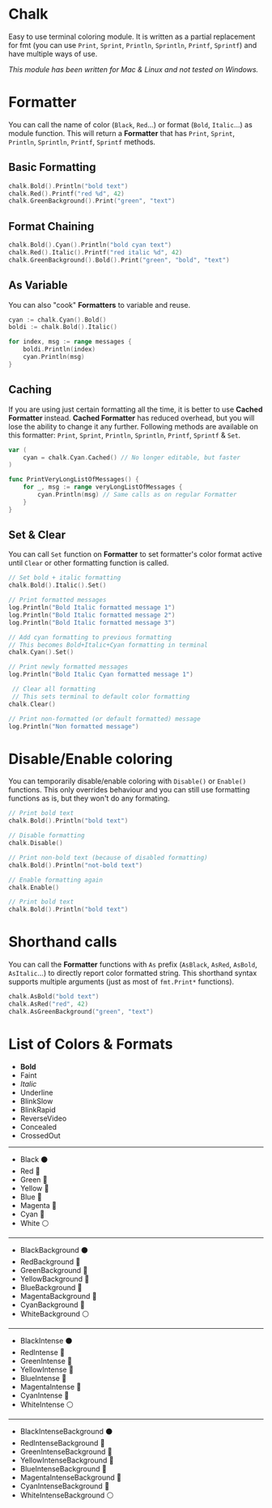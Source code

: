 Chalk
=====
Easy to use terminal coloring module.
It is written as a partial replacement for fmt (you can use `Print`, `Sprint`, `Println`, `Sprintln`, `Printf`, `Sprintf`) and have multiple ways of use.

_This module has been written for Mac & Linux and not tested on Windows._

# Formatter
You can call the name of color (`Black`, `Red`...) or format (`Bold`, `Italic`...) as module function.
This will return a **Formatter** that has `Print`, `Sprint`, `Println`, `Sprintln`, `Printf`, `Sprintf` methods.

## Basic Formatting
```go
chalk.Bold().Println("bold text")
chalk.Red().Printf("red %d", 42)
chalk.GreenBackground().Print("green", "text")
```

## Format Chaining
```go
chalk.Bold().Cyan().Println("bold cyan text")
chalk.Red().Italic().Printf("red italic %d", 42)
chalk.GreenBackground().Bold().Print("green", "bold", "text")
```

## As Variable
You can also "cook" **Formatters** to variable and reuse.
```go
cyan := chalk.Cyan().Bold()
boldi := chalk.Bold().Italic()

for index, msg := range messages {
    boldi.Println(index)
    cyan.Println(msg)
}
```

## Caching
If you are using just certain formatting all the time, it is better to use **Cached Formatter** instead. 
**Cached Formatter** has reduced overhead, but you will lose the ability to change it any further.
Following methods are available on this formatter: `Print`, `Sprint`, `Println`, `Sprintln`, `Printf`, `Sprintf` & `Set`.
```go
var (
    cyan = chalk.Cyan.Cached() // No longer editable, but faster
)

func PrintVeryLongListOfMessages() {
    for _, msg := range veryLongListOfMessages {
        cyan.Println(msg) // Same calls as on regular Formatter
    }
}
```

## Set & Clear
You can call `Set` function on **Formatter** to set formatter's color format active until `Clear` or other formatting function is called.
```go
// Set bold + italic formatting
chalk.Bold().Italic().Set()

// Print formatted messages
log.Println("Bold Italic formatted message 1")
log.Println("Bold Italic formatted message 2")
log.Println("Bold Italic formatted message 3")

// Add cyan formatting to previous formatting
// This becomes Bold+Italic+Cyan formatting in terminal
chalk.Cyan().Set() 

// Print newly formatted messages
log.Println("Bold Italic Cyan formatted message 1")

 // Clear all formatting
 // This sets terminal to default color formatting
chalk.Clear()

// Print non-formatted (or default formatted) message
log.Println("Non formatted message")
```

# Disable/Enable coloring
You can temporarily disable/enable coloring with `Disable()` or `Enable()` functions.
This only overrides behaviour and you can still use formatting functions as is, but they won't do any formating.

```go
// Print bold text
chalk.Bold().Println("bold text")

// Disable formatting
chalk.Disable()

// Print non-bold text (because of disabled formatting)
chalk.Bold().Println("not-bold text")

// Enable formatting again
chalk.Enable()

// Print bold text
chalk.Bold().Println("bold text")
```

# Shorthand calls
You can call the **Formatter** functions with `As` prefix (`AsBlack`, `AsRed`, `AsBold`, `AsItalic`...) to directly report color formatted string.
This shorthand syntax supports multiple arguments (just as most of `fmt.Print*` functions).
```go
chalk.AsBold("bold text")
chalk.AsRed("red", 42)
chalk.AsGreenBackground("green", "text")
```

# List of Colors & Formats

- **Bold**
- Faint
- _Italic_
- Underline
- BlinkSlow
- BlinkRapid
- ReverseVideo
- Concealed
- CrossedOut

---

- Black ⚫️ 
- Red 🔴 
- Green 🍏 
- Yellow 💛 
- Blue 🔵 
- Magenta 💜 
- Cyan 🚙 
- White ⚪️ 

---

- BlackBackground ⚫️ 
- RedBackground 🔴 
- GreenBackground 🍏 
- YellowBackground 💛 
- BlueBackground 🔵 
- MagentaBackground 💜 
- CyanBackground 🚙 
- WhiteBackground ⚪️ 

---

- BlackIntense ⚫️ 
- RedIntense 🔴 
- GreenIntense 🍏 
- YellowIntense 💛 
- BlueIntense 🔵 
- MagentaIntense 💜 
- CyanIntense 🚙 
- WhiteIntense ⚪️ 

---

- BlackIntenseBackground ⚫️ 
- RedIntenseBackground 🔴 
- GreenIntenseBackground 🍏 
- YellowIntenseBackground 💛 
- BlueIntenseBackground 🔵 
- MagentaIntenseBackground 💜 
- CyanIntenseBackground 🚙 
- WhiteIntenseBackground ⚪️ 